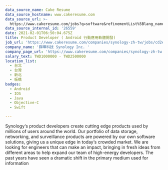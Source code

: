 ```yaml
---
data_source_name: Cake Resume
data_source_hostname: www.cakeresume.com
data_source_url: >-
  https://www.cakeresume.com/jobs?q=software&refinementList%5Blang_name%5D%5B0%5D=English&refinementList%5Bsalary_type%5D=per_year&range%5Bsalary_range%5D%5Bmin%5D=1000000&page=2
data_source_internal_id: '26559'
date: 2021-02-01T06:50:04.675Z
title: Product Developer ( Android 行動應用軟體開發)
job_url: 'https://www.cakeresume.com/companies/synology-zh-tw/jobs/cd2eca'
company_name: '群暉科技 Synology Inc. '
company_page_url: 'https://www.cakeresume.com/companies/synology-zh-tw'
salary_text: TWD1000000 - TWD2500000
location_list:
  - 台北
  - 台灣
  - 新北
  - 板橋
badges:
  - Android
  - IOS
  - Java
  - Objective-C
  - Swift

---
```


Synology‘s product developers create cutting edge products used by millions of users around the world. Our portfolio of data storage, networking, and surveillance products are powered by our own software solutions, giving us a unique edge in today‘s crowded market. We are looking for engineers that can make an impact, bringing in fresh ideas from different areas to help expand our team of high-energy developers. The past years have seen a dramatic shift in the primary medium used for information
